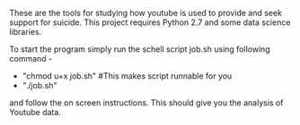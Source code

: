 These are the tools for studying how youtube is used to provide and seek support for suicide.
This project requires Python 2.7 and some data science libraries.

To start the program simply run the schell script job.sh using following command -
 - "chmod u+x job.sh" #This makes script runnable for you
 - "./job.sh"

and follow the on screen instructions.
This should give you the analysis of Youtube data.